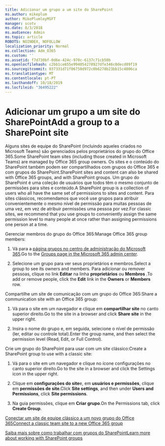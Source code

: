 ```yaml
---
title: Adicionar um grupo a um site do SharePoint
ms.author: mikeplum
author: MikePlumleyMSFT
manager: scotv
ms.date: 8/3/2018
ms.audience: Admin
ms.topic: article
ROBOTS: NOINDEX, NOFOLLOW
localization_priority: Normal
ms.collection: Adm_O365
ms.custom: ''
ms.assetid: f7d730bf-0d6e-424c-970c-6137c71cb50b
ms.openlocfilehash: c2bb1ce655e994054278927dfe346c0decd09f19
ms.sourcegitcommit: 037331d71f06750d972c0b6278b23bb15c4806ca
ms.translationtype: MT
ms.contentlocale: pt-PT
ms.lasthandoff: 10/18/2019
ms.locfileid: "36495222"
---
```

# <a name="add-a-group-to-a-sharepoint-site"></a><span data-ttu-id="32bd5-102">Adicionar um grupo a um site do SharePoint</span><span class="sxs-lookup"><span data-stu-id="32bd5-102">Add a group to a SharePoint site</span></span>

<span data-ttu-id="32bd5-103">Alguns sites de equipe do SharePoint (incluindo aqueles criados no Microsoft Teams) são gerenciados pelos proprietários do grupo do Office 365.</span><span class="sxs-lookup"><span data-stu-id="32bd5-103">Some SharePoint team sites (including those created in Microsoft Teams) are managed by Office 365 group owners.</span></span> <span data-ttu-id="32bd5-104">Os sites e o conteúdo do SharePoint também podem ser compartilhados com grupos do Office 365 e com grupos do SharePoint.</span><span class="sxs-lookup"><span data-stu-id="32bd5-104">SharePoint sites and content can also be shared with Office 365 groups, and with SharePoint groups.</span></span> <span data-ttu-id="32bd5-105">Um grupo do SharePoint é uma coleção de usuários que todos têm o mesmo conjunto de permissões para sites e conteúdo.</span><span class="sxs-lookup"><span data-stu-id="32bd5-105">A SharePoint group is a collection of users who all have the same set of permissions to sites and content.</span></span> <span data-ttu-id="32bd5-106">Para sites clássicos, recomendamos que você use grupos para atribuir convenientemente o mesmo nível de permissão para muitas pessoas de uma vez, em vez de atribuir permissões uma pessoa por vez.</span><span class="sxs-lookup"><span data-stu-id="32bd5-106">For classic sites, we recommend that you use groups to conveniently assign the same permission level to many people at once rather than assigning permissions one person at a time.</span></span>
  
<span data-ttu-id="32bd5-107">Gerenciar membros do grupo do Office 365:</span><span class="sxs-lookup"><span data-stu-id="32bd5-107">Manage Office 365 group members:</span></span>
  
1. <span data-ttu-id="32bd5-108">Vá para a [página grupos no centro de administração do Microsoft 365](https://portal.office.com/adminportal/home#/groups).</span><span class="sxs-lookup"><span data-stu-id="32bd5-108">Go to the [Groups page in the Microsoft 365 admin center](https://portal.office.com/adminportal/home#/groups).</span></span>
    
2. <span data-ttu-id="32bd5-109">Selecione um grupo para ver seus proprietários e membros.</span><span class="sxs-lookup"><span data-stu-id="32bd5-109">Select a group to see its owners and members.</span></span> <span data-ttu-id="32bd5-110">Para adicionar ou remover pessoas, clique no link **Editar** na linha **proprietários** ou **Membros** .</span><span class="sxs-lookup"><span data-stu-id="32bd5-110">To add or remove people, click the **Edit** link in the **Owners** or **Members** row.</span></span> 
    
<span data-ttu-id="32bd5-111">Compartilhe um site de comunicação com um grupo do Office 365:</span><span class="sxs-lookup"><span data-stu-id="32bd5-111">Share a communication site with an Office 365 group:</span></span>
  
1. <span data-ttu-id="32bd5-112">Vá para o site em um navegador e clique em **compartilhar site** no canto superior direito.</span><span class="sxs-lookup"><span data-stu-id="32bd5-112">Go to the site in a browser and click **Share site** in the upper right.</span></span> 
    
2. <span data-ttu-id="32bd5-113">Insira o nome do grupo e, em seguida, selecione o nível de permissão (ler, editar ou controle total).</span><span class="sxs-lookup"><span data-stu-id="32bd5-113">Enter the group name, and then select the permission level (Read, Edit, or Full Control).</span></span>
    
<span data-ttu-id="32bd5-114">Crie um grupo do SharePoint para usar com um site clássico:</span><span class="sxs-lookup"><span data-stu-id="32bd5-114">Create a SharePoint group to use with a classic site:</span></span>
  
1. <span data-ttu-id="32bd5-115">Vá para o site em um navegador e clique no ícone configurações no canto superior direito.</span><span class="sxs-lookup"><span data-stu-id="32bd5-115">Go to the site in a browser and click the Settings icon in the upper right.</span></span>
    
2. <span data-ttu-id="32bd5-116">Clique em **configurações do site**e, em **usuários e permissões**, clique em **permissões de site**.</span><span class="sxs-lookup"><span data-stu-id="32bd5-116">Click **Site settings**, and then under **Users and Permissions**, click **Site permissions**.</span></span>
    
3. <span data-ttu-id="32bd5-117">Na guia permissões, clique em **Criar grupo**.</span><span class="sxs-lookup"><span data-stu-id="32bd5-117">On the Permissions tab, click **Create Group**.</span></span>
    
[<span data-ttu-id="32bd5-118">Conectar um site de equipe clássico a um novo grupo do Office 365</span><span class="sxs-lookup"><span data-stu-id="32bd5-118">Connect a classic team site to a new Office 365 group</span></span>](https://go.microsoft.com/fwlink/?linkid=2008654)
  
[<span data-ttu-id="32bd5-119">Saiba mais sobre como trabalhar com grupos do SharePoint</span><span class="sxs-lookup"><span data-stu-id="32bd5-119">Learn more about working with SharePoint groups</span></span>](https://go.microsoft.com/fwlink/?linkid=874658)
  

